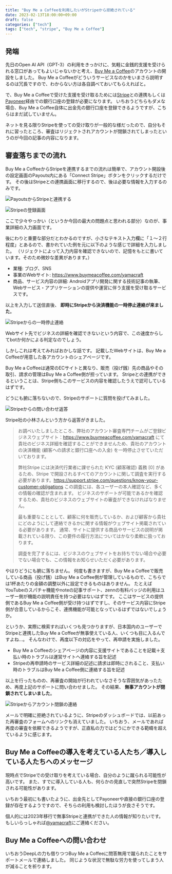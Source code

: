 ```yaml
---
title: "Buy Me a Coffeeを利用したいがStripeから拒絶されている"
date: 2023-02-13T18:00:00+09:00
draft: false
categories: ["tech"]
tags: ["tech", "stripe", "Buy Me a Coffee"]
---
```


## 発端

先日のOpen AI API（GPT-3）の利用をきっかけに、気軽に金銭的支援を受けられる窓口があってもよいじゃないかと考え、[Buy Me a Coffee](https://www.buymeacoffee.com/)のアカウントの開設をしました。
Buy Me a Coffeeがどういうサービスなのかをいまさら説明するのは冗長ですので、わからない方は各自調べておいてもらえればと。

で、Buy Me a Coffeeで受けた支援を受け取るためには[Stripe](https://stripe.com/jp)との連携もしくは[Payoneer](https://www.payoneer.com/ja/)経由での銀行口座の登録が必要になります。
いちおうどちらもダメな場合、Buy Me a Coffee自体に出金先の銀行口座を登録できるようですが、こちらはまだ試していません。

ネットを見る限りStripeを使っての受け取りが一般的な様だったので、自分もそれに習ったところ、審査はリジェクトされアカウントが閉鎖されてしまったというのが今回の記事の内容になります。

## 審査落ちまでの流れ

Buy Me a CoffeeからStripeを連携するまでの流れは簡単で、アカウント開設後の設定画面のPayouts内にある「Connect Stripe」ボタンをクリックするだけです。
その後はStripeとの連携画面に移行するので、後は必要な情報を入力するのみです。

![PayoutsからStripeと連携する](/note/image/sad-for-rejected-from-stripe/connect-stripe01.png)

![Stripeの登録画面](/note/image/sad-for-rejected-from-stripe/connect-stripe02.png)

ここで少々やっかい（というか今回の最大の問題点と思われる部分）なのが、事業詳細の入力画面です。

後にわりと重要な部分だとわかるのですが、小さなテキスト入力欄に「１〜２行程度」とあるので、書かれていた例を元に以下のような感じで詳細を入力しました。
（リジェクトによって入力内容を確認できないので、記憶をもとに書いています。そのため微妙な差異があります。）

- 業種: ブログ、SNS
- 事業のWebサイト: https://www.buymeacoffee.com/yamacraft
- 商品、サービス内容の詳細: Androidアプリ開発に関する技術記事の執筆、Webサービス・アプリケーションの提供や運営に伴う支援を受け取るサービスです。

以上を入力して送信直後、 **即時にStripeから決済機能の一時停止連絡が来ました**。

![Stripeからの一時停止連絡](/note/image/sad-for-rejected-from-stripe/connect-stripe03.png)

Webサイト先でビジネスの詳細を確認できないという内容で、この速度からしてbotか何かによる判定なのでしょう。

しかしこれは考えてみればおかしな話です。
記載したWebサイトは、Buy Me a Coffeeが用意した各アカウントのシェアページです。

Buy Me a Coffeeは通常のECサイトと異なり、販売（投げ銭）先の商品やその取引、請求の管理はBuy Me a Coffee側が担っています。
Stripeとの連携ができるということは、Stripe側もこのサービスの内容を確認したうえで認可しているはずです。

どうにも腑に落ちないので、Stripeのサポートに質問を投げてみました。

![Stripeからの問い合わせ返答](/note/image/sad-for-rejected-from-stripe/connect-stripe04.png)

Stripe社の小林さんという方から返答がきました。

<!-- textlint-disable -->
> お調べいたしましたところ、弊社のアカウント審査専門チームがご登録ビジネスウェブサイト：https://www.buymeacoffee.com/yamacraft にて貴社のビジネス詳細を確認することができませんため、貴社のアカウントの決済機能 (顧客への請求と銀行口座への入金) を一時停止させていただいております。
>
> 弊社Stripe には決済代行業者に課せられた KYC (顧客確認) 義務 [0] があるため、Stripe で開設されるすべてのアカウントに関して調査を実行する必要があります。https://support.stripe.com/questions/know-your-customer-obligations
> この調査には、各ユーザーの本人確認など、多くの情報の確認が含まれます。
> ビジネスのサポートが可能であるかを確認するため、貴社のビジネスのウェブサイトの審査ができなければなりません。
>
> 最も重要なこととして、顧客に何を販売しているか、および顧客から貴社にどのようにして連絡できるかに関する情報がウェブサイト掲載されている必要があります。
> 通常、サイトに提供する商品やサービスの説明が掲載されている限り、この要件の履行方法についてはかなり柔軟に扱っております。
> 
> 調査を完了するには、ビジネスのウェブサイトをお持ちでない場合や必要でない場合でも、この情報をお知らせいただく必要があります。
<!-- textlint-enable -->

やはりどうにも腑に落ちません。
何度も書きますが、Buy Me a Coffeeで販売している商品（投げ銭）はBuy Me a Coffee側が管理しているもので、こちらでは1杯あたりの金額の調整以外に設定できるものはありません。
たとえばYouTubeのスパチャ機能やnoteの記事サポート、zennの有料バッジの利用はユーザー側が機能の説明責任を持つ必要はないはずです。
ここはサービスの提供側であるBuy Me a Coffee側が受け持つはずですし、そのサービス内容にStripe側が合意しているからこそ、連携機能が可能となっているはずではないでしょうか。

というか、実際に検索すればいくつも見つかりますが、日本国内のユーザーでStripeと連携したBuy Me a Coffeeが無事使えている人、いくつも目に入るんですよね…。
そんなわけで、再度以下の対応をやって、再申請を実施しました。

- Buy Me a Coffeeのシェアページの内容に支援サイトであることを記載＋支払い時のトラブルは運営サイトへ連絡する旨を記述
- Stripeの再申請時のサービス詳細の記述に請求は即時にされること、支払い時のトラブルはBuy Me a Coffee側に連絡する旨を記述

以上を行ったものの、再審査の開始が行われていなさそうな雰囲気があったため、再度上記のサポートに問い合わせました。
その結果、 **無事アカウントが閉鎖されてしまいました**。

![Stripeからアカウント閉鎖の連絡](/note/image/sad-for-rejected-from-stripe/connect-stripe05.png)

メールで明確に拒絶されているように、Stripeのダッシュボードでは、以前あった再審査のフォームへのリンクも消えていました。
いちおう、メールであれば再度の審査を依頼できるようですが、正直私の力ではどうにかできる範疇を超えているように感じます。

## Buy Me a Coffeeの導入を考えている人たち／導入している人たちへのメッセージ

現時点でStripeでの受け取りを考えている場合、自分のように蹴られる可能性が高いです。
また、すでに導入している人も、何らかの見直しで突然Stripeを閉鎖される可能性があります。

いちおう最初にも書いたように、出金先としてPayoneerや直接の銀行口座の登録が存在するようですので、そちらの利用も検討したほうが良さそうです。

個人的には2023年移行で無事Stripeと連携ができた人の情報が知りたいです。
もしいらっしゃれば[@yamacraft](https://twitter.com/yamacraft/)にご連絡ください。

## Buy Me a Coffeeへの問い合わせ

いちおうDeepLの力も借りつつBuy Me a Coffeeに問答無用で蹴られたことをサポートメールで連絡しました。
同じような状況で無駄な労力を使ってしまう人が減ることを祈ります。